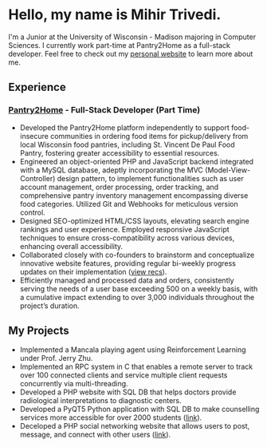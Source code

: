 # Hello, my name is Mihir Trivedi.
I'm a Junior at the University of Wisconsin - Madison majoring in Computer Sciences. I currently work part-time at Pantry2Home as a full-stack developer. Feel free to check out my [personal website](https://mihirtrivedi.com) to learn more about me.

## Experience
### [Pantry2Home](https://pantry2home.com) - Full-Stack Developer (Part Time)
- Developed the Pantry2Home platform independently to support food-insecure communities in ordering food items for pickup/delivery from local Wisconsin food pantries, including St. Vincent De Paul Food Pantry, fostering greater accessibility to essential resources.
- Engineered an object-oriented PHP and JavaScript backend integrated with a MySQL database, adeptly incorporating the MVC (Model-View-Controller) design pattern, to implement functionalities such as user account management, order processing, order tracking, and comprehensive pantry inventory management encompassing diverse food categories. Utilized Git and Webhooks for meticulous version control.
- Designed SEO-optimized HTML/CSS layouts, elevating search engine rankings and user experience. Employed responsive JavaScript techniques to ensure cross-compatibility across various devices, enhancing overall accessibility.
- Collaborated closely with co-founders to brainstorm and conceptualize innovative website features, providing regular bi-weekly progress updates on their implementation ([view recs](https://www.linkedin.com/in/m-trivedi/)).
- Efficiently managed and processed data and orders, consistently serving the needs of a user base exceeding 500 on a weekly basis, with a cumulative impact extending to over 3,000 individuals throughout the project’s duration.

## My Projects
- Implemented a Mancala playing agent using Reinforcement Learning under Prof. Jerry Zhu.
- Implemented an RPC system in C that enables a remote server to track over 100 connected clients and service multiple client requests concurrently via multi-threading.
- Developed a PHP website with SQL DB that helps doctors provide radiological interpretations to diagnostic centers.
- Developed a PyQT5 Python application with SQL DB to make counselling services more accessible for over 2000 students ([link](https://github.com/m-trivedi/flora)).
- Deceloped a PHP social networking website that allows users to post, message, and connect with other users ([link](https://github.com/m-trivedi/neoconvo)).

<!--
**truvsere/truvsere** is a ✨ _special_ ✨ repository because its `README.md` (this file) appears on your GitHub profile.

Here are some ideas to get you started:

- 🔭 I’m currently working on ...
- 🌱 I’m currently learning ...
- 👯 I’m looking to collaborate on ...
- 🤔 I’m looking for help with ...
- 💬 Ask me about ...
- 📫 How to reach me: ...
- 😄 Pronouns: ...
- ⚡ Fun fact: ...
-->
